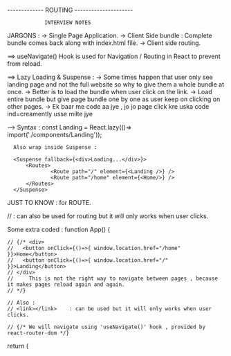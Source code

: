 ------------- ROUTING ---------------------

                INTERVIEW NOTES

JARGONS : 
 -> Single Page Application.
 -> Client Side bundle : Complete bundle comes back along with index.html file.
 -> Client side routing.

==> useNavigate() Hook is used for Navigation / Routing in React to prevent from reload.
 
==> Lazy Loading  & Suspense :
    -> Some times happen that user only see landing page and not the full website so why to give them a whole bundle at once.
    -> Better is to load the bundle when user click on the link.
    -> Load entire bundle but give page bundle one by one as user keep on clicking on other pages.
    -> Ek baar me code aa jye , jo jo page click kre uska code ind=creamently usse milte jye

  --> Syntax :
     const Landing = React.lazy(()=> import('./components/Landing'));  
      
      Also wrap inside Suspense :  

      <Suspense fallback={<div>Loading...</div>}>
          <Routes>
                  <Route path="/" element={<Landing />} />
                  <Route path="/home" element={<Home/>} />
          </Routes>
      </Suspense>



JUST TO KNOW : for ROUTE.

// <link></link>    : can also be used for routing but it will only works when user clicks.
    
Some extra coded : 
 function App() { 

    // {/* <div>
    //   <button onClick={()=>{ window.location.href="/home" }}>Home</button>
    //   <button onClick={()=>{ window.location.href="/" }}>Landing</button>
    // </div>
    //     This is not the right way to navigate between pages , because it makes pages reload again and again.
    // */}

    // Also : 
    // <link></link>    : can be used but it will only works when user clicks.
    
    // {/* We will navigate using 'useNavigate()' hook , provided by react-router-dom */}
 
  return (